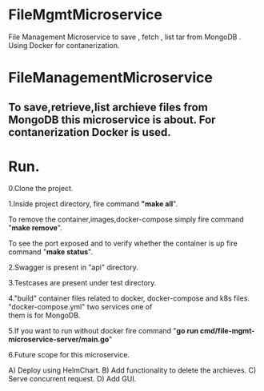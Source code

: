 # FileMgmtMicroservice
File Management Microservice to save , fetch , list tar from MongoDB . Using Docker for contanerization.
# FileManagementMicroservice
## To save,retrieve,list archieve files from MongoDB this microservice is about. For contanerization Docker is used.
 
# Run.
0.Clone the project.

1.Inside project directory, fire command **"make all**".

  To remove the container,images,docker-compose simply fire command "**make remove**".

  To see the port exposed and to verify whether the container is up fire command "**make status**".

2.Swagger is present in "api" directory.

3.Testcases are present under test directory.

4."build" container files related to docker, docker-compose and k8s files. "docker-compose.yml" two services one of  
  them is for MongoDB.

5.If you want to run without docker fire command "**go run cmd/file-mgmt-microservice-server/main.go**"

6.Future scope for this microservice.

  A) Deploy using HelmChart.
  B) Add functionality to delete the archieves.
  C) Serve concurrent request.
  D) Add GUI.
 
